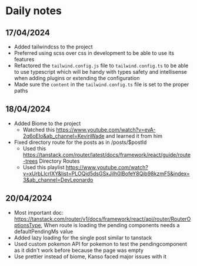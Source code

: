# Daily notes

## 17/04/2024

- Added tailwindcss to the project
- Preferred using scss over css in development to be able to use its features
- Refactored the `tailwind.config.js` file to `tailwind.config.ts` to be able to use typescript which will be handy with types safety and intellisense when adding plugins or extending the configuration
- Made sure the `content` in the `tailwind.config.ts` file is set to the proper paths


## 18/04/2024

- Added Biome to the project
    - Watched this https://www.youtube.com/watch?v=evA-2q6oEIo&ab_channel=KevinWade and learned it from him
- Fixed directory route for the posts as in /posts/$postId
    - Used this https://tanstack.com/router/latest/docs/framework/react/guide/route-trees Directory Routes
    - Used this playlist https://www.youtube.com/watch?v=xUrbLlcrIXY&list=PLOQjd5dsGSxJilh0lBofeY8Qib98kzmF5&index=3&ab_channel=DevLeonardo

## 20/04/2024

- Most important doc: https://tanstack.com/router/v1/docs/framework/react/api/router/RouterOptionsType, When route is loading the pending components needs a defaultPendingMs value
- Added lazy loading for the single post similar to tanstack 
- Used custom pokemon API for pokemon to test the pendingcomponent as it didn't work before because the page was empty
- Use prettier instead of biome, Kanso faced major issues with it   
